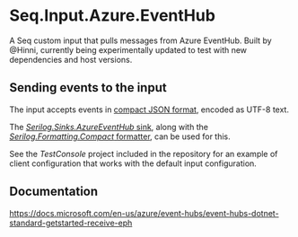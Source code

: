 # Seq.Input.Azure.EventHub

A Seq custom input that pulls messages from Azure EventHub. Built by @Hinni, currently being
experimentally updated to test with new dependencies and host versions.

## Sending events to the input

The input accepts events in [compact JSON format](https://github.com/serilog/serilog-formatting-compact#format-details), encoded as UTF-8 text.

The [_Serilog.Sinks.AzureEventHub_ sink](https://github.com/serilog/serilog-sinks-azureeventhub), along with the [_Serilog.Formatting.Compact_ formatter](https://github.com/serilog/serilog-formatting-compact), can be used for this.

See the _TestConsole_ project included in the repository for an example of client configuration that works with the default input configuration.

## Documentation

https://docs.microsoft.com/en-us/azure/event-hubs/event-hubs-dotnet-standard-getstarted-receive-eph
